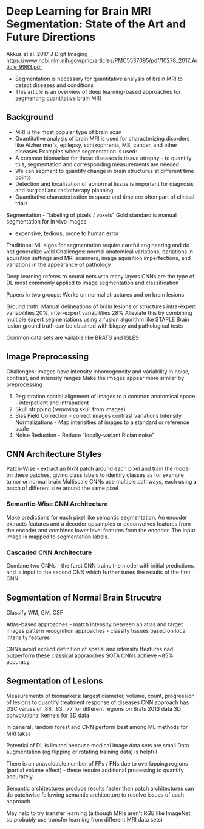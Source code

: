 # Deep Learning for Brain MRI Segmentation: State of the Art and Future Directions
Akkus et al. 2017
J Digit Imaging https://www.ncbi.nlm.nih.gov/pmc/articles/PMC5537095/pdf/10278_2017_Article_9983.pdf


* Segmentation is necessary for quantitative analysis of brain MRI to detect diseases and conditions
* This article is an overview of deep learning-based approaches for segmenting quantitative brain MRI

## Background
- MRI is the most popular type of brain scan
- Quantitative analysis of brain MRI is used for characterizing disorders like Alzherimer's, epilepsy, schizophrenia, MS, cancer, and other diseases
Examples where segmentation is used:
- A common biomarker for these diseases is tissue atrophy - to quantify this, segmentation and corresponding measurements are needed
- We can segment to quantify change in brain structures at different time points
- Detection and localization of abnormal tissue is important for diagnosis and surgical and radiotherapy planning
- Quantitative characterization in space and time are often part of clinical trials

Segmentation - "labeling of pixels / voxels"
Gold standard is manual segmentation for in vivo images
- expensive, tedious, prone to human error

Traditional ML algos for segmentation require careful engineering and do not generalize welll
Challenges: normal anatomical variations, bariations in aquisition settings and MRI scanners, image aquisition imperfections, and variations in the appearance of pathology

Deep learning referes to neural nets with many layers
CNNs are the type of DL most commonly applied to image segmentation and classification

Papers in two groups: Works on normal structures and on brain lesions

Ground truth: Manual delineations of brain lesions or structures
intra-expert variabilities 20%, inter-expert variabilities 28%
Alleviate this by combining multiple expert segmentations using a fusion algorithm like STAPLE
Brain lesion ground truth can be obtained with biopsy and pathological tests

Common data sets are vailable like BRATS and ISLES


## Image Preprocessing
Challenges: Images have intensity inhomogeneity and variability in noise, contrast, and intensity ranges
Make the images appear more similar by preprocessing
1. Registration spatial alignment of images to a common anatomical space - interpatient and intrapatient
2. Skull stripping (removing skull from images)
3. Bias Field Correction - correct images contrast variations
Intensity Normalizations - Map intensities of images to a standard or reference scale
4. Noise Reduction - Reduce "locally-variant Rician noise"

## CNN Architecture Styles
Patch-Wise - extract an NxN patch around each pixel and train the model on these patches, giving class labels to identify classes as for example tumor or normal brain
Multiscale CNNs use multiple pathways, each using a patch of different size around the same pixel

### Semantic-Wise CNN Architecture
Make predictions for each pixel like semantic segmentation. An encoder extracts features and a decoder upsamples or deconvolves features from the encoder and combines lower level features from the encoder. The input image is mapped to segmentation labels.

### Cascaded CNN Architecture
Combine two CNNs - the furst CNN trains the model with initial predictions, and is input to the second CNN which further tunes the results of the first CNN.

## Segmentation of Normal Brain Strucutre
Classify WM, GM, CSF

Atlas-based approaches - match intensity between an atlas and target images
pattern recognition approaches - classify tissues based on local intensity features

CNNs avoid explicit definition of spatial and intensity ffeatures nad outperform these classical appraoches
SOTA CNNs achieve ~85% accuracy

## Segmentation of Lesions
Measurements of biomarkers: largest diameter, volume, count, progression of lesions to quantify treatment response of diseases
CNN approach has DSC values of .88, .83, .77 for different regions on Brats 2013 data
3D convolutional kernels for 3D data

In general, random forest and CNN perform best among ML methods for MRI takss

Potential of DL is limited because medical image data sets are small
Data augmentation (eg flipping or rotating training data) is helpful

There is an unavoidable number of FPs / FNs due to overlapping regions (partial volume effect) - these require additional processing to quantify accurately

Semantic architectures produce results faster than patch architectures
can do patchwise following semantic architecture to resolve issues of each approach

May help to try transfer learning (although MRIs aren't RGB like ImageNet, so probably use transfer learning from different MRI data sets)
